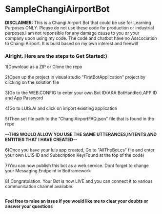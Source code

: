 # SampleChangiAirportBot
<b>DISCLAIMER:</b>
This is a Changi Airport Bot that could be use for Learning Purposes ONLY. 
Please do not use these code for production or industrial purposes.I am not reponsible for any damage cause to you or your company upon using my code.
The code and chatbot have no Asscociation to Changi Airport. It is build based on my own interest and freewill

<h3>Alright. Here are the steps to Get Started:)</h3>

1)Download as a ZIP or Clone the repo<br /><br />
2)Open up the project in visual studio "FirstBotApplication" project by clicking on the solution file<br /><br />
3)Go to the WEB.CONFIG to enter your own Bot ID(AKA BotHandler),APP ID and App Password<br /><br />
4)Go to LUIS.AI and click on import exisiting application<br /><br />
5)Then set file path to the "ChangiAirportFAQ.json" file that is found in the repo<br /><br />
<b>--THIS WOULD ALLOW YOU USE THE SAME UTTERANCES,INTENTS AND ENTITIES THAT I HAVE CREATED--</b><br /><br />
6)Once you have your luis app created, Go to "AllTheBot.cs" file and enter your own LUIS ID and Subscription Key(Found at the top of the code)<br /><br />
7)You can now publish this bot as a web service. Dont forget to change your Messaging Endpoint in Botframework<br /><br />
8) Congratulation. Your Bot is now LIVE and you can connect it to various communication channel available.<br /><br />

<b>Feel free to raise an issue if you would like me to clear your doubts or answer your questions</b>






